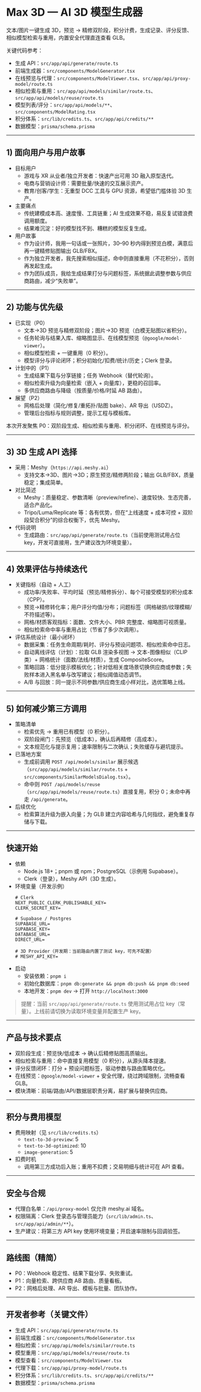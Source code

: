 # Max 3D — AI 3D 模型生成器

文本/图片一键生成 3D，预览 → 精修双阶段，积分计费，生成记录、评分反馈、相似模型检索与重用，内置安全代理直连查看 GLB。

关键代码参考：
- 生成 API：`src/app/api/generate/route.ts`
- 前端生成器：`src/components/ModelGenerator.tsx`
- 在线预览与代理：`src/components/ModelViewer.tsx`、`src/app/api/proxy-model/route.ts`
- 相似检索与重用：`src/app/api/models/similar/route.ts`、`src/app/api/models/reuse/route.ts`
- 模型列表/评分：`src/app/api/models/**`、`src/components/ModelRating.tsx`
- 积分体系：`src/lib/credits.ts`、`src/app/api/credits/**`
- 数据模型：`prisma/schema.prisma`

---

## 1) 面向用户与用户故事

- 目标用户
  - 游戏与 XR 从业者/独立开发者：快速产出可用 3D 融入原型迭代。
  - 电商与营销设计师：需要批量/快速的交互展示资产。
  - 教育/创客/学生：无重型 DCC 工具与 GPU 资源，希望低门槛体验 3D 生产。
- 主要痛点
  - 传统建模成本高、速度慢、工具链重；AI 生成效果不稳，易反复试错浪费调用额度。
  - 结果难沉淀：好的模型找不到、糟糕的模型反复生成。
- 用户故事
  - 作为设计师，我用一句话或一张照片，30–90 秒内得到预览白模，满意后再一键精修贴图输出 GLB/FBX。
  - 作为独立开发者，我先搜索相似描述，命中则直接重用（不花积分），否则再发起生成。
  - 作为团队成员，我给生成结果打分与问题标签，系统据此调整参数与供应商路由，减少“失败单”。

---

## 2) 功能与优先级

- 已实现（P0）
  - 文本→3D 预览与精修双阶段；图片→3D 预览（白模无贴图以省积分）。
  - 任务轮询与结果入库、缩略图显示、在线模型预览（`@google/model-viewer`）。
  - 相似模型检索 + 一键重用（0 积分）。
  - 模型评分与评论闭环；积分初始化/扣费/统计/历史；Clerk 登录。
- 计划中的（P1）
  - 生成结果下载与分享链接；任务 Webhook（替代轮询）。
  - 相似检索升级为向量检索（嵌入 + 向量库），更稳的召回率。
  - 多供应商路由与降级（按质量/价格/时延 AB 路由）。
- 展望（P2）
  - 网格后处理（简化/修复/重拓扑/贴图 bake）、AR 导出（USDZ）。
  - 管理后台指标与规则调整，提示工程与模板库。

本次开发聚焦 P0：双阶段生成、相似检索与重用、积分闭环、在线预览与评分。

---

## 3) 3D 生成 API 选择

- 采用：Meshy（`https://api.meshy.ai`）
  - 支持文本→3D、图片→3D；原生预览/精修两阶段；输出 GLB/FBX，质量稳定；集成简单。
- 对比简述
  - Meshy：质量稳定、参数清晰（preview/refine）、速度较快、生态完善，适合产品化。
  - Tripo/Luma/Replicate 等：各有优势，但在“上线速度 + 成本可控 + 双阶段契合积分”的综合权衡下，优先 Meshy。
- 代码说明
  - 生成路由：`src/app/api/generate/route.ts`（当前使用测试用占位 key，开发可直接用，生产建议改为环境变量）。

---

## 4) 效果评估与持续迭代

- 关键指标（自动 + 人工）
  - 成功率/失败率、平均时延（预览/精修拆分）、每个可接受模型的积分成本（CPP）。
  - 预览→精修转化率；用户评分均值/分布；问题标签（网格破损/纹理模糊/不符描述等）。
  - 网格/材质客观指标：面数、文件大小、PBR 完整度、缩略图可视质量。
  - 相似检索命中率与重用占比（节省了多少次调用）。
- 评估系统设计（最小闭环）
  - 数据采集：任务生命周期/耗时、评分与预设问题项、相似检索命中日志。
  - 自动离线评估（计划）：拉取 GLB 渲染多视图 → 文本-图像相似（CLIP 类）+ 网格统计（面数/法线/材质），生成 CompositeScore。
  - 策略回路：低分提示模板优化；针对低相关度场景切换供应商或参数；失败样本进入黑名单与改写建议；相似阈值动态调节。
  - A/B 与回放：同一提示不同参数/供应商生成小样对比，选优策略上线。

---

## 5) 如何减少第三方调用

- 策略清单
  - 检索优先 → 重用已有模型（0 积分）。
  - 双阶段闸门：先预览（低成本），确认后再精修（高成本）。
  - 文本规范化与提示复用；速率限制与二次确认；失败缓存与避坑提示。
- 已落地方案
  - 生成前调用 `POST /api/models/similar` 展示候选（`src/app/api/models/similar/route.ts` + `src/components/SimilarModelsDialog.tsx`）。
  - 命中则 `POST /api/models/reuse`（`src/app/api/models/reuse/route.ts`）直接复用，积分 0；未命中再走 `/api/generate`。
- 后续优化
  - 检索算法升级为嵌入向量；为 GLB 建立内容哈希与几何指纹，避免重复存储与下载。

---

## 快速开始

- 依赖
  - Node.js 18+；pnpm 或 npm；PostgreSQL（示例用 Supabase）。
  - Clerk（登录），Meshy API（3D 生成）。
- 环境变量（开发示例）
  ```env
  # Clerk
  NEXT_PUBLIC_CLERK_PUBLISHABLE_KEY=
  CLERK_SECRET_KEY=

  # Supabase / Postgres
  SUPABASE_URL=
  SUPABASE_KEY=
  DATABASE_URL=
  DIRECT_URL=

  # 3D Provider（开发期：当前路由内置了测试 key，可先不配置）
  # MESHY_API_KEY=
  ```
- 启动
  - 安装依赖：`pnpm i`
  - 初始化数据库：`pnpm db:generate && pnpm db:push && pnpm db:seed`
  - 本地开发：`pnpm dev` → 打开 `http://localhost:3000`

> 提醒：当前 `src/app/api/generate/route.ts` 使用测试用占位 key（常量）。上线前请切换为读取环境变量并配置生产 key。

---

## 产品与技术要点

- 双阶段生成：预览快/低成本 → 确认后精修贴图高质输出。
- 相似检索与重用：命中直接复用模型（0 积分），从源头降本提速。
- 评分反馈闭环：打分 + 预设问题标签，驱动参数与路由策略优化。
- 在线预览：`@google/model-viewer` + 安全代理，绕过跨域限制，流畅查看 GLB。
- 模块清晰：前端/路由/API/数据层职责分离，易扩展与替换供应商。

---

## 积分与费用模型

- 费用映射（见 `src/lib/credits.ts`）
  - `text-to-3d-preview`: 5
  - `text-to-3d-optimized`: 10
  - `image-generation`: 5
- 扣费时机
  - 调用第三方成功后入账；重用不扣费；交易明细与统计可在 API 查看。

---

## 安全与合规

- 代理白名单：`/api/proxy-model` 仅允许 meshy.ai 域名。
- 权限隔离：Clerk 登录态与管理员能力（`src/lib/admin.ts`、`src/app/api/admin/**`）。
- 生产建议：将第三方 API key 使用环境变量；开启速率限制与回调验签。

---

## 路线图（精简）

- P0：Webhook 稳定性、结果下载分享、失败重试。
- P1：向量检索、跨供应商 AB 路由、质量看板。
- P2：网格后处理、AR 导出、模板与批量、团队协作。

---

## 开发者参考（关键文件）

- 生成 API：`src/app/api/generate/route.ts`
- 前端生成器：`src/components/ModelGenerator.tsx`
- 相似检索：`src/app/api/models/similar/route.ts`
- 模型重用：`src/app/api/models/reuse/route.ts`
- 模型查看：`src/components/ModelViewer.tsx`
- 代理下载：`src/app/api/proxy-model/route.ts`
- 积分体系：`src/lib/credits.ts`、`src/app/api/credits/**`
- 数据模型：`prisma/schema.prisma`
